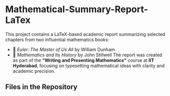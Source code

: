 # Mathematical-Summary-Report-LaTex
This project contains a LaTeX-based academic report summarizing selected chapters from two influential mathematics books:
- 📘 *Euler: The Master of Us All* by William Dunham  
- 📘 *Mathematics and Its History* by John Stillwell
The report was created as part of the **"Writing and Presenting Mathematics"** course at **IIT Hyderabad**, focusing on typesetting mathematical ideas with clarity and academic precision.
## Files in the Repository
